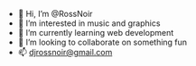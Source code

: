 - 👋 Hi, I’m @RossNoir
- 👀 I’m interested in music and graphics
- 🌱 I’m currently learning web development
- 💞️ I’m looking to collaborate on something fun
- 📫 djrossnoir@gmail.com

<!---
RossNoir/RossNoir is a ✨ special ✨ repository because its `README.md` (this file) appears on your GitHub profile.
You can click the Preview link to take a look at your changes.
--->
